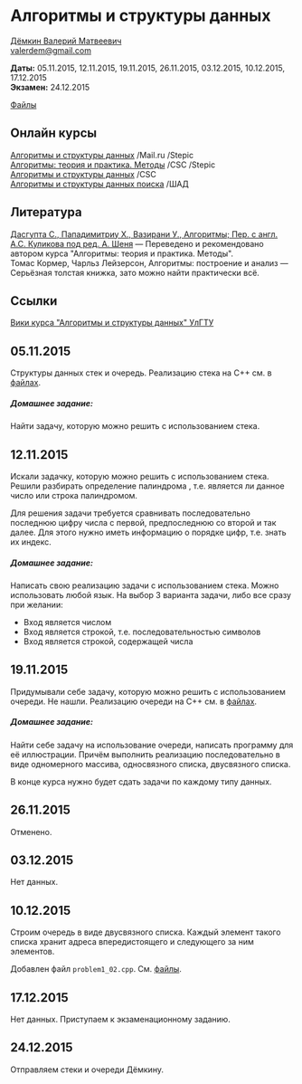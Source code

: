 # Алгоритмы и структуры данных

[Дёмкин Валерий Матвеевич](https://www.hse.ru/org/persons/182956)  
valerdem@gmail.com

**Даты:** 05.11.2015, 12.11.2015, 19.11.2015, 26.11.2015, 03.12.2015, 10.12.2015, 17.12.2015  
**Экзамен:** 24.12.2015

[Файлы](https://yadi.sk/d/hfD7mBC9kQjUa/151105%2C%20Алгоритмы%20и%20структуры%20данных)


## Онлайн курсы  

[Алгоритмы и структуры данных](https://stepic.org/course/Алгоритмы-и-структуры-данных-156) /Mail.ru /Stepic  
[Алгоритмы: теория и практика. Методы](https://stepic.org/course/Алгоритмы-теория-и-практика-Методы-217) /CSC /Stepic  
[Алгоритмы и структуры данных](https://www.lektorium.tv/course/22823) /CSC  
[Алгоритмы и структуры данных поиска](https://yandexdataschool.ru/edu-process/courses/algorithms) /ШАД  


## Литература

[Дасгупта С., Пападимитриу Х., Вазирани У., Алгоритмы; Пер. с англ. А.С. Куликова под ред. А. Шеня](http://logic.pdmi.ras.ru/~kulikov/sites/default/files/algorithms_href.pdf) — Переведено и рекомендовано автором курса "Алгоритмы: теория и практика. Методы".  
Томас Кормер, Чарльз Лейзерсон, Алгоритмы: построение и анализ — Серьёзная толстая книжка, зато можно найти практически всё.


## Ссылки

[Вики курса "Алгоритмы и структуры данных" УлГТУ](http://acm.khpnets.info/w/index.php?title=Заглавная_страница)


## 05.11.2015

Структуры данных стек и очередь. Реализацию стека на C++ см. в [файлах](https://yadi.sk/d/hfD7mBC9kQjUa/151105%2C%20Алгоритмы%20и%20структуры%20данных).

##### Домашнее задание:
Найти задачу, которую можно решить с использованием стека.


## 12.11.2015

Искали задачку, которую можно решить с использованием стека. Решили разбирать определение палиндрома , т.е. является ли данное число или строка палиндромом.

Для решения задачи требуется сравнивать последовательно последнюю цифру числа с первой, предпоследнюю со второй и так далее. Для этого нужно иметь информацию о порядке цифр, т.е. знать их индекс.


##### Домашнее задание:
Написать свою реализацию задачи с использованием стека. Можно использовать любой язык. На выбор 3 варианта задачи, либо все сразу при желании:
* Вход является числом
* Вход является строкой, т.е. последовательностью символов
* Вход является строкой, содержащей числа
 

## 19.11.2015

Придумывали себе задачу, которую можно решить с использованием очереди. Не нашли. Реализацию очереди на C++ см. в [файлах](https://yadi.sk/d/hfD7mBC9kQjUa/151105%2C%20Алгоритмы%20и%20структуры%20данных).

##### Домашнее задание:
Найти себе задачу на использование очереди, написать программу для её иллюстрации. Причём выполнить реализацию последовательно в виде одномерного массива, односвязного списка, двусвязного списка.

В конце курса нужно будет сдать задачи по каждому типу данных.


## 26.11.2015

Отменено.


## 03.12.2015

Нет данных.


## 10.12.2015

Строим очередь в виде двусвязного списка. Каждый элемент такого списка хранит адреса впередистоящего и следующего за ним элементов.

Добавлен файл `problem1_02.cpp`. См. [файлы](https://yadi.sk/d/hfD7mBC9kQjUa/151105%2C%20Алгоритмы%20и%20структуры%20данных/151119%2C%20Очередь).


## 17.12.2015

Нет данных. Приступаем к экзаменационному заданию.


## 24.12.2015

Отправляем стеки и очереди Дёмкину.
